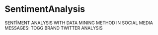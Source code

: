 # SentimentAnalysis
SENTİMENT ANALYSIS WITH DATA MINING METHOD IN SOCIAL MEDIA MESSAGES: TOGG BRAND TWITTER ANALYSIS
